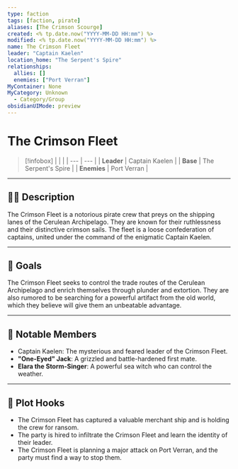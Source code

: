 ```yaml
---
type: faction
tags: [faction, pirate]
aliases: [The Crimson Scourge]
created: <% tp.date.now("YYYY-MM-DD HH:mm") %>
modified: <% tp.date.now("YYYY-MM-DD HH:mm") %>
name: The Crimson Fleet
leader: "Captain Kaelen"
location_home: "The Serpent's Spire"
relationships:
  allies: []
  enemies: ["Port Verran"]
MyContainer: None
MyCategory: Unknown
  - Category/Group
obsidianUIMode: preview
---
```


# The Crimson Fleet

> [!infobox]
> | | |
> | --- | --- |
> | **Leader** | Captain Kaelen |
> | **Base** | The Serpent's Spire |
> | **Enemies** | Port Verran |

---

## 🏴‍☠️ Description

The Crimson Fleet is a notorious pirate crew that preys on the shipping lanes of the Cerulean Archipelago. They are known for their ruthlessness and their distinctive crimson sails. The fleet is a loose confederation of captains, united under the command of the enigmatic Captain Kaelen.

---

## 🎯 Goals

The Crimson Fleet seeks to control the trade routes of the Cerulean Archipelago and enrich themselves through plunder and extortion. They are also rumored to be searching for a powerful artifact from the old world, which they believe will give them an unbeatable advantage.

---

## 👥 Notable Members

- Captain Kaelen: The mysterious and feared leader of the Crimson Fleet.
- **"One-Eyed" Jack**: A grizzled and battle-hardened first mate.
- **Elara the Storm-Singer**: A powerful sea witch who can control the weather.

---

## 🎲 Plot Hooks

- The Crimson Fleet has captured a valuable merchant ship and is holding the crew for ransom.
- The party is hired to infiltrate the Crimson Fleet and learn the identity of their leader.
- The Crimson Fleet is planning a major attack on Port Verran, and the party must find a way to stop them.
